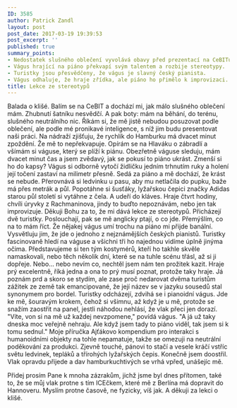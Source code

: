 ```yaml
---
ID: 3585
author: Patrick Zandl
layout: post
post_date: 2017-03-19 19:39:53
post_excerpt: ''
published: true
summary_points:
- Nedostatek slušného oblečení vyvolává obavy před prezentací na CeBITu.
- Vágus hrající na piáno překvapí svým talentem a rozbije stereotypy.
- Turistky jsou přesvědčeny, že vágus je slavný český pianista.
- Vágus odhaluje, že hraje zřídka, ale piáno ho přimělo k improvizaci.
title: Lekce ze stereotypů
---
```


Balada o klišé. Balím se na CeBIT a dochází mi, jak málo slušného oblečení mám. Zhubnutí šatníku nesvědčí. A pak boty: mám na běhání, do terénu, slušného neutrálního nic. Říkám si, že mě jistě nebudou posuzovat podle oblečení, ale podle mé pronikavé inteligence, s níž jim budu presentovat naši práci.
Na nádraží zjišťuju, že rychlík do Hamburku má dvacet minut zpoždění. Že mě to nepřekvapuje. Opírám se na Hlaváku o zábradlí a všímám si váguse, který se plíží k piánu. Obezřetně váguse sleduju, mám dvacet minut čas a jsem zvědavý, jak se pokusí to piáno ukrást. Zmenší si ho do kapsy?
Vágus si odborně vytočí židličku jedním trhnutím ruky a holení její točení zastaví na milimetr přesně. Sedá za piáno a mě dochází, že krást se nebude. Přerovnává si ledvinku u pasu, aby mu netlačila do pupku, baže má přes metrák a půl. Popotáhne si šusťáky, lyžařskou čepici značky Adidas starou půl století si vytáhne z čela. A udeří do kláves. Hraje čtvrt hodiny, chvíli úryvky z Rachmaninova, jindy to buďto nepoznávám, nebo jen tak improvizuje. Děkuji Bohu za to, že mi dává lekce ze stereotypů.
Přicházejí dvě turistky. Poslouchají, pak se mě anglicky ptají, o co jde. Přemýšlím, co na to mám říct. Že nějakej vágus umí trochu na piáno mi přijde banální. Vysvětluju jim, že jde o jednoho z nejznámějších českých pianistů. Turistky fascinovaně hledí na váguse a všichni tři ho najednou vidíme úplně jinýma očima. Představujeme si ten tým kostymérů, kteří ho takhle skvěle namaskovali, nebo těch několik dní, které se na tuhle scénu třásl, až si ji dopřeje. Nebo... nebo nevím co, nechtěl jsem nám ten prožitek kazit.
Hraje prý excelentně, říká jedna a ona to prý musí poznat, protože taky hraje. Já poznám prd a skoro se stydím, ale zase proč nedarovat dvěma turistům zážitek ze země tak emancipované, že její název se v jazyku sousedů stal synonymem pro bordel.
Turistky odcházejí, zdvihá se i pianoidní vágus. Jde ke mě, šouravým krokem, čehož si všimnu, až když je u mě, protože se snažím zaostřit na panel, jestli náhodou nehlásí, že vlak přeci jen dorazí.
"Víte, von si na mě už každej nevzpomene," povídá vágus. "A já už taky dneska moc veřejně nehraju. Ale když jsem tady to piáno viděl, tak jsem si k tomu sednul."
Moje příručka Ajťákovo kompendium pro interakci s humanoidními objekty na tohle nepamatuje, takže se omezuji na neutrální poděkování za produkci. Zjevně touché, pánovi to stačí a vesele kráčí vstříc světu ledvinek, tepláků a třírohých lyžařských čepis.
Konečně jsem doostřil. Vlak opravdu přijede a dav hamburkuchtivých se vrhá vpřed, unášejíc mě.

Přidej prosím Pane k mnoha zázrakům, jichž jsme byl dnes přítomen, také to, že se můj vlak protne s tím ICEčkem, které mě z Berlína má dopravit do Hannoveru. Myslím protne časově, ne fyzicky, víš jak. A děkuji za lekci o klišé.